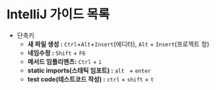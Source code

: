 # IntelliJ 가이드 목록
- 단축키
  - **새 파일 생성 :**    `Ctrl`+`Alt`+`Insert`(에디터), `Alt` + `Insert`(프로젝트 창)
  - **네임수정 :** `Shift` + `F6`
  - **메서드 임플리멘츠:** `Ctrl` + `i`
  - **static imports(스태틱 임포트) :** `alt ` + `enter`
  - **test code(테스트코드 작성) :**  `ctrl` + `shift` + `t`
